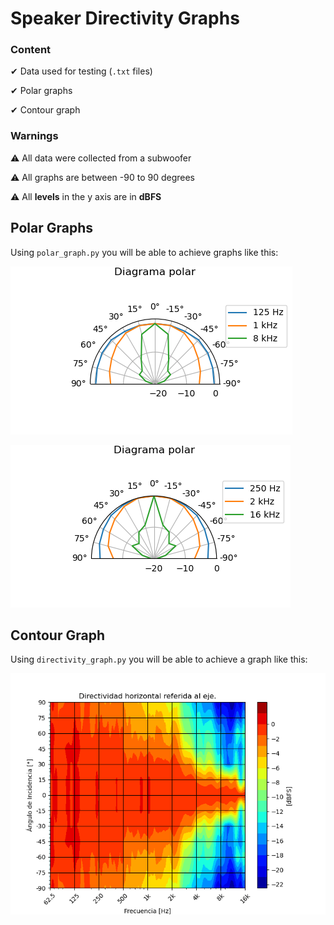 # Speaker Directivity Graphs

### Content

✔ Data used for testing (`.txt` files)

✔ Polar graphs

✔ Contour graph

### Warnings

⚠ All data were collected from a subwoofer

⚠ All graphs are between -90 to 90 degrees

⚠ All **levels** in the y axis are in **dBFS**

## Polar Graphs 
Using `polar_graph.py` you will be able to achieve graphs like this:

![Alt Text](https://github.com/Nj747/speakers-directivity-graphs/blob/main/graphs/125-1k-8k.png)

![Alt Text](https://github.com/Nj747/speakers-directivity-graphs/blob/main/graphs/250-2k-16k.png)

## Contour Graph
Using `directivity_graph.py` you will be able to achieve a graph like this:

![Alt Text](https://github.com/Nj747/speakers-directivity-graphs/blob/main/graphs/directivity-normalize.png)
